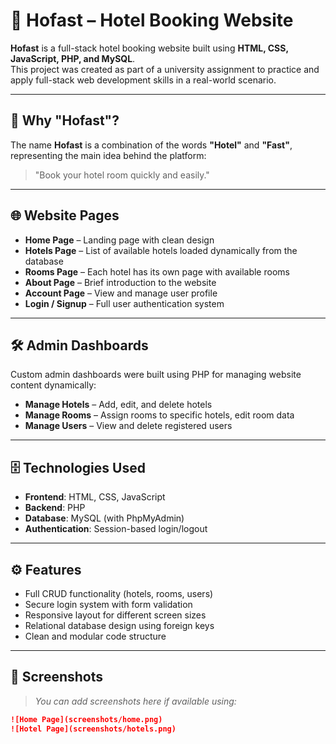 # 🏨 Hofast – Hotel Booking Website

**Hofast** is a full-stack hotel booking website built using **HTML, CSS, JavaScript, PHP, and MySQL**.  
This project was created as part of a university assignment to practice and apply full-stack web development skills in a real-world scenario.

---

## 🔹 Why "Hofast"?

The name **Hofast** is a combination of the words **"Hotel"** and **"Fast"**, representing the main idea behind the platform:

> "Book your hotel room quickly and easily."

---

## 🌐 Website Pages

- **Home Page** – Landing page with clean design
- **Hotels Page** – List of available hotels loaded dynamically from the database
- **Rooms Page** – Each hotel has its own page with available rooms
- **About Page** – Brief introduction to the website
- **Account Page** – View and manage user profile
- **Login / Signup** – Full user authentication system

---

## 🛠️ Admin Dashboards

Custom admin dashboards were built using PHP for managing website content dynamically:

- **Manage Hotels** – Add, edit, and delete hotels
- **Manage Rooms** – Assign rooms to specific hotels, edit room data
- **Manage Users** – View and delete registered users

---

## 🗄️ Technologies Used

- **Frontend**: HTML, CSS, JavaScript
- **Backend**: PHP
- **Database**: MySQL (with PhpMyAdmin)
- **Authentication**: Session-based login/logout

---

## ⚙️ Features

- Full CRUD functionality (hotels, rooms, users)
- Secure login system with form validation
- Responsive layout for different screen sizes
- Relational database design using foreign keys
- Clean and modular code structure

---

## 📸 Screenshots

> *You can add screenshots here if available using:*
```md
![Home Page](screenshots/home.png)
![Hotel Page](screenshots/hotels.png)
